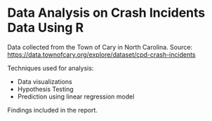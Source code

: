 # Data Analysis on Crash Incidents Data Using R

 Data collected from the Town of Cary in North Carolina.
 Source: https://data.townofcary.org/explore/dataset/cpd-crash-incidents
 
 Techniques used for analysis:
 - Data visualizations
 - Hypothesis Testing
 - Prediction using linear regression model

Findings included in the report.
